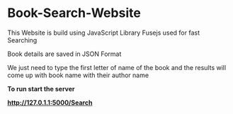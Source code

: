 # Book-Search-Website

This Website is build using JavaScript Library Fusejs used for fast Searching

Book details are saved  in JSON Format

We just need to type the first letter of name of the book and the results will come up with book name with their author name

**To run start the server**

**http://127.0.1.1:5000/Search**
